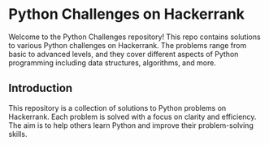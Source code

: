 # Python Challenges on Hackerrank

Welcome to the Python Challenges repository! This repo contains solutions to various Python challenges on Hackerrank. The problems range from basic to advanced levels, and they cover different aspects of Python programming including data structures, algorithms, and more.

## Introduction

This repository is a collection of solutions to Python problems on Hackerrank. Each problem is solved with a focus on clarity and efficiency. The aim is to help others learn Python and improve their problem-solving skills.
